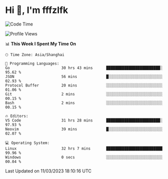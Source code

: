 # Hi 👋, I'm fffzlfk

<!--START_SECTION:waka-->
![Code Time](http://img.shields.io/badge/Code%20Time-105%20hrs%206%20mins-blue)

![Profile Views](http://img.shields.io/badge/Profile%20Views-0-blue)

📊 **This Week I Spent My Time On** 

```text
🕑︎ Time Zone: Asia/Shanghai

💬 Programming Languages: 
Go                       30 hrs 43 mins      ████████████████████████░   95.62 % 
JSON                     56 mins             █░░░░░░░░░░░░░░░░░░░░░░░░   02.93 % 
Protocol Buffer          20 mins             ░░░░░░░░░░░░░░░░░░░░░░░░░   01.06 % 
Git                      2 mins              ░░░░░░░░░░░░░░░░░░░░░░░░░   00.15 % 
Bash                     2 mins              ░░░░░░░░░░░░░░░░░░░░░░░░░   00.15 % 

🔥 Editors: 
VS Code                  31 hrs 28 mins      ████████████████████████░   97.93 % 
Neovim                   39 mins             █░░░░░░░░░░░░░░░░░░░░░░░░   02.07 % 

💻 Operating System: 
Linux                    32 hrs 7 mins       █████████████████████████   99.96 % 
Windows                  0 secs              ░░░░░░░░░░░░░░░░░░░░░░░░░   00.04 % 
```


 Last Updated on 11/03/2023 18:10:16 UTC
<!--END_SECTION:waka-->
